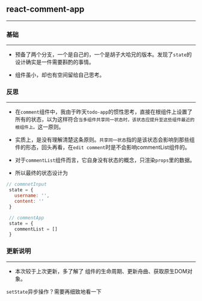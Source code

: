 ## react-comment-app
----

### 基础
----

- 预备了两个分支，一个是自己的，一个是胡子大哈兄的版本。发现了`state`的设计确实是一件需要斟酌的事情。

- 组件虽小，却也有空间留给自己思考。


### 反思
---

- 在`comment`组件中，我由于昨天`todo-app`的惯性思考，直接在根组件上设置了所有的状态，以为这样符合`当多组件共享同一状态时，该状态应提升至这些组件最近的根组件上。`这一原则。

- 实质上，是没有理解清楚这条原则。`共享同一状态`指的是该状态会影响到那些组件的形态，回头再看，在`edit comment`时是不会影响commentList组件的。

- 对于`commentList`组件而言，它自身没有状态的概念，只渲染`props`里的数据。

- 所以最终的状态设计为
``` javascript
// commnetInput 
 state = {
   username: '',
   content: ''
 }

 // commentApp 
 state = {
   commentList = []
 }
```


### 更新说明
----

- 本次较于上次更新，多了解了 组件的生命周期、更新舟曲、获取原生DOM对象。

`setState`异步操作？需要再细致地看一下